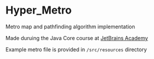 # Hyper_Metro
Metro map and pathfinding algorithm implementation

Made duruing the Java Core course at [JetBrains Academy](https://www.hyperskill.org/)

Example metro file is provided in `/src/resources` directory
